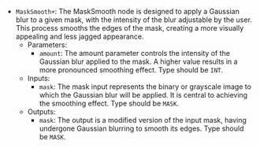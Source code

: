 - `MaskSmooth+`: The MaskSmooth node is designed to apply a Gaussian blur to a given mask, with the intensity of the blur adjustable by the user. This process smooths the edges of the mask, creating a more visually appealing and less jagged appearance.
    - Parameters:
        - `amount`: The amount parameter controls the intensity of the Gaussian blur applied to the mask. A higher value results in a more pronounced smoothing effect. Type should be `INT`.
    - Inputs:
        - `mask`: The mask input represents the binary or grayscale image to which the Gaussian blur will be applied. It is central to achieving the smoothing effect. Type should be `MASK`.
    - Outputs:
        - `mask`: The output is a modified version of the input mask, having undergone Gaussian blurring to smooth its edges. Type should be `MASK`.
